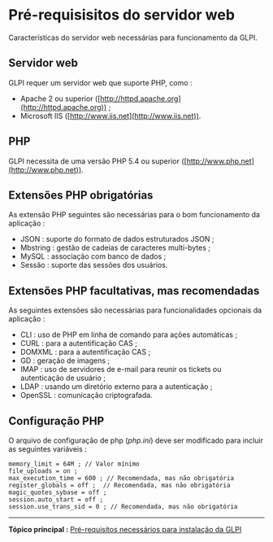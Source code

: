 Pré-requisisitos do servidor web
========================

Características do servidor web necessárias para funcionamento da GLPI.

Servidor web
-----------

GLPI requer um servidor web que suporte PHP, como :

-   Apache 2 ou superior ([http://httpd.apache.org](http://httpd.apache.org)) ;
-   Microsoft IIS ([http://www.iis.net](http://www.iis.net)).

PHP
---

GLPI necessita de uma versão PHP 5.4 ou superior ([http://www.php.net](http://www.php.net)).

Extensões PHP obrigatórias
---------------------------

As extensão PHP seguintes são necessárias para o bom funcionamento da aplicação :

-   JSON : suporte do formato de dados estruturados JSON ;
-   Mbstring : gestão de cadeias de caracteres multi-bytes ;
-   MySQL : associação com banco de dados ;
-   Sessão : suporte das sessões dos usuários.

Extensões PHP facultativas, mas recomendadas
---------------------------------------------

As seguintes extensões são necessárias para funcionalidades opcionais da aplicação :

-   CLI : uso de PHP em linha de comando para ações automáticas ;
-   CURL : para a autentificação CAS ;
-   DOMXML : para a autentificação CAS ;
-   GD : geração de imagens ;
-   IMAP : uso de servidores de e-mail para reunir os tickets ou autenticação de usuário ;
-   LDAP : usando um diretório externo para a autenticação ;
-   OpenSSL : comunicação criptografada.

Configuração PHP
-----------------

O arquivo de configuração de php (*php.ini*) deve ser modificado para incluir as seguintes variáveis :

    memory_limit = 64M ; // Valor mínimo
    file_uploads = on ;
    max_execution_time = 600 ; // Recomendada, mas não obrigatória
    register_globals = off ;  // Recomendada, mas não obrigatória
    magic_quotes_sybase = off ;
    session.auto_start = off ;
    session.use_trans_sid = 0 ; // Recomendada, mas não obrigatória

----------------
**Tópico principal :**
[Pré-requisitos necessários para instalação da GLPI](index.php?pt/02_Primeiros_passos_com_GLPI/02_Implantacao_GLPI/02_Prerequisitos/01_Prerequisitos_necessarios.md)
